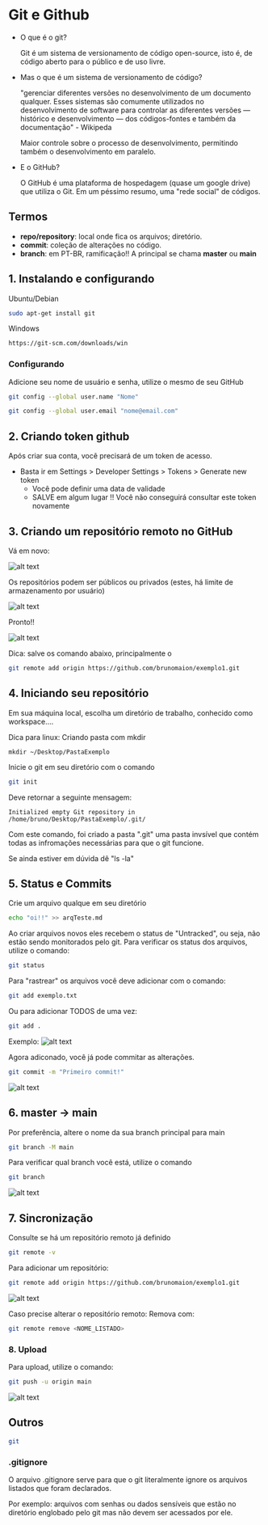 # Git e Github

- O que é o git?

    Git é um sistema de versionamento de código open-source, isto é, de código aberto para o público e de uso livre.

- Mas o que é um sistema de versionamento de código?

    "gerenciar diferentes versões no desenvolvimento de um documento qualquer. Esses sistemas são comumente utilizados no desenvolvimento de software para controlar as diferentes versões — histórico e desenvolvimento — dos códigos-fontes e também da documentação" - Wikipeda
    
    Maior controle sobre o processo de desenvolvimento, permitindo também o desenvolvimento em paralelo.

- E o GitHub?

    O GitHub é uma plataforma de hospedagem (quase um google drive) que utiliza o Git. Em um péssimo resumo, uma "rede social" de códigos.  

## Termos

- **repo/repository**: local onde fica os arquivos; diretório.
- **commit**: coleção de alterações no código.
- **branch**: em PT-BR, ramificação!! A principal se chama **master** ou **main**

## 1. Instalando e configurando

Ubuntu/Debian
```.sh
sudo apt-get install git
```

Windows
```.sh
https://git-scm.com/downloads/win
```

### Configurando

Adicione seu nome de usuário e senha, utilize o mesmo de seu GitHub

```.sh
git config --global user.name "Nome"
```

```.sh
git config --global user.email "nome@email.com"
```


## 2. Criando token github

Após criar sua conta, você precisará de um token de acesso.
- Basta ir em Settings > Developer Settings > Tokens > Generate new token
    - Você pode definir uma data de validade
    - SALVE em algum lugar !! Você não conseguirá consultar este token novamente

## 3. Criando um repositório remoto no GitHub

Vá em novo:

![alt text](create1.png)

Os repositórios podem ser públicos ou privados (estes, há limite de armazenamento por usuário)

![alt text](image.png)


Pronto!!

![alt text](image-1.png)

Dica: salve os comando abaixo, principalmente o
```.sh
git remote add origin https://github.com/brunomaion/exemplo1.git
```

## 4. Iniciando seu repositório

Em sua máquina local, escolha um diretório de trabalho, conhecido como workspace....

Dica para linux: Criando pasta com mkdir
```
mkdir ~/Desktop/PastaExemplo
```

Inicie o git em seu diretório com o comando
```.sh
git init
```

Deve retornar a seguinte mensagem:
```
Initialized empty Git repository in /home/bruno/Desktop/PastaExemplo/.git/
```

Com este comando, foi criado a pasta ".git" uma pasta invsível que contém todas as infromações necessárias para que o git funcione.

Se ainda estiver em dúvida dê "ls -la" 

## 5. Status e Commits

Crie um arquivo qualque em seu diretório
```.sh
echo "oi!!" >> arqTeste.md
```
Ao criar arquivos novos eles recebem o status de "Untracked", ou seja, não estão sendo monitorados pelo git. Para verificar os status dos arquivos, utilize o comando:

```.sh
git status
```

Para "rastrear" os arquivos você deve adicionar com o comando:
```.sh
git add exemplo.txt
```
Ou para adicionar TODOS de uma vez:
```.sh
git add .
```


Exemplo:
![alt text](image-2.png)


Agora adiconado, você já pode commitar as alterações.

```.sh
git commit -m "Primeiro commit!"
```
![alt text](image-3.png)

## 6. master -> main

Por preferência, altere o nome da sua branch principal para main

```.sh
git branch -M main
```

Para verificar qual branch você está, utilize o comando 
```.sh
git branch
```
![alt text](image-4.png)

## 7. Sincronização

Consulte se há um repositório remoto já definido

```.sh
git remote -v
```

Para adicionar um repositório:

```.sh
git remote add origin https://github.com/brunomaion/exemplo1.git
```

![alt text](image-5.png)

Caso precise alterar o repositório remoto:
Remova com:
```.sh
git remote remove <NOME_LISTADO>
```

### 8. Upload

Para upload, utilize o comando:
```.sh
git push -u origin main
```

![alt text](image-6.png)

## Outros
```.sh
git 
```

### .gitignore
    
O arquivo .gitignore serve para que o git literalmente ignore os arquivos listados que foram declarados.

Por exemplo: arquivos com senhas ou dados sensíveis que estão no diretório englobado pelo git mas não devem ser acessados por ele.

